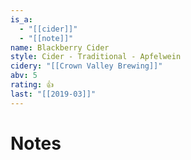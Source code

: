 ```yaml
---
is_a:
  - "[[cider]]"
  - "[[note]]"
name: Blackberry Cider
style: Cider - Traditional - Apfelwein
cidery: "[[Crown Valley Brewing]]"
abv: 5
rating: 👍
last: "[[2019-03]]"
---
```

# Notes

